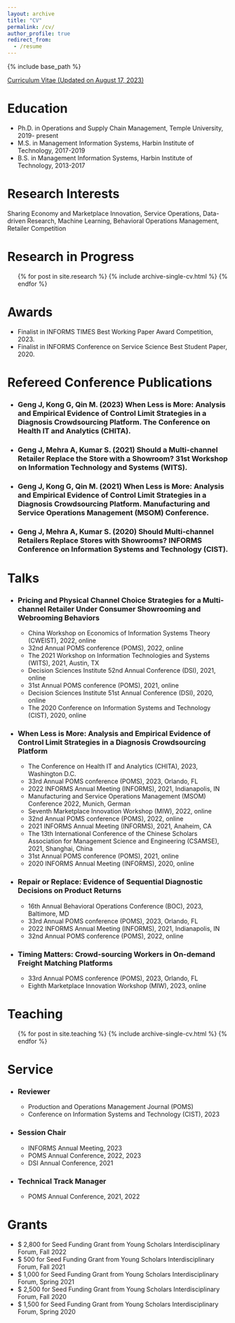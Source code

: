 ```yaml
---
layout: archive
title: "CV"
permalink: /cv/
author_profile: true
redirect_from:
  - /resume
---
```


{% include base_path %}

[Curriculum Vitae (Updated on August 17, 2023)](https://www.dropbox.com/scl/fi/vgqq5leqyp4dk3fb8xffu/CV_Jingxuan_Geng_updated-Aug-17-2023.pdf?rlkey=6j7w2jehckowimu5utr2m0a3w&dl=0)


Education
======
* Ph.D. in Operations and Supply Chain Management, Temple University, 2019- present
* M.S. in Management Information Systems, Harbin Institute of Technology, 2017-2019
* B.S. in Management Information Systems, Harbin Institute of Technology, 2013-2017


Research Interests
======
Sharing Economy and Marketplace Innovation, Service Operations, Data-driven Research, Machine Learning, Behavioral Operations Management, Retailer Competition

Research in Progress
======
  <ul>{% for post in site.research %}
    {% include archive-single-cv.html %}
  {% endfor %}</ul>

Awards
======
  *  Finalist in INFORMS TIMES Best Working Paper Award Competition, 2023.
  *  Finalist in INFORMS Conference on Service Science Best Student Paper, 2020.

Refereed Conference Publications
======
  * ### Geng J, Kong G, Qin M. (2023) When Less is More: Analysis and Empirical Evidence of Control Limit Strategies in a Diagnosis Crowdsourcing Platform. The Conference on Health IT and Analytics (CHITA).
  * ### Geng J, Mehra A, Kumar S. (2021) Should a Multi-channel Retailer Replace the Store with a Showroom? 31st Workshop on Information Technology and Systems (WITS).
  * ### Geng J, Kong G, Qin M. (2021) When Less is More: Analysis and Empirical Evidence of Control Limit Strategies in a Diagnosis Crowdsourcing Platform. Manufacturing and Service Operations Management (MSOM) Conference.
  * ### Geng J, Mehra A, Kumar S. (2020) Should Multi-channel Retailers Replace Stores with Showrooms? INFORMS Conference on Information Systems and Technology (CIST).


Talks
======

  * ### Pricing and Physical Channel Choice Strategies for a Multi-channel Retailer Under Consumer Showrooming and Webrooming Behaviors 
      * China Workshop on Economics of Information Systems Theory (CWEIST), 2022, online
      * 32nd Annual POMS conference (POMS), 2022, online
      * The 2021 Workshop on Information Technologies and Systems (WITS), 2021, Austin, TX
      * Decision Sciences Institute 52nd Annual Conference (DSI), 2021, online
      * 31st Annual POMS conference (POMS), 2021, online
      * Decision Sciences Institute 51st Annual Conference (DSI), 2020, online
      * The 2020 Conference on Information Systems and Technology (CIST), 2020, online

  * ### When Less is More: Analysis and Empirical Evidence of Control Limit Strategies in a Diagnosis Crowdsourcing Platform
      * The Conference on Health IT and Analytics (CHITA), 2023, Washington D.C.
      * 33rd Annual POMS conference (POMS), 2023, Orlando, FL
      * 2022 INFORMS Annual Meeting (INFORMS), 2021, Indianapolis, IN
      * Manufacturing and Service Operations Management (MSOM) Conference 2022, Munich, German
      * Seventh Marketplace Innovation Workshop (MIW), 2022, online
      * 32nd Annual POMS conference (POMS), 2022, online
      * 2021 INFORMS Annual Meeting (INFORMS), 2021, Anaheim, CA
      * The 13th International Conference of the Chinese Scholars Association for Management Science and Engineering (CSAMSE), 2021, Shanghai, China
      * 31st Annual POMS conference (POMS), 2021, online
      * 2020 INFORMS Annual Meeting (INFORMS), 2020, online

  * ### Repair or Replace: Evidence of Sequential Diagnostic Decisions on Product Returns
      * 16th Annual Behavioral Operations Conference (BOC), 2023, Baltimore, MD
      * 33rd Annual POMS conference (POMS), 2023, Orlando, FL
      * 2022 INFORMS Annual Meeting (INFORMS), 2021, Indianapolis, IN
      * 32nd Annual POMS conference (POMS), 2022, online

  * ### Timing Matters: Crowd-sourcing Workers in On-demand Freight Matching Platforms
      * 33rd Annual POMS conference (POMS), 2023, Orlando, FL
      * Eighth Marketplace Innovation Workshop (MIW), 2023, online
  
Teaching
======
  <ul>{% for post in site.teaching %}
    {% include archive-single-cv.html %}
  {% endfor %}</ul>
  
Service
======
  * ### Reviewer
      * Production and Operations Management Journal (POMS)
      * Conference on Information Systems and Technology (CIST), 2023
  * ### Session Chair
      * INFORMS Annual Meeting, 2023
      * POMS Annual Conference, 2022, 2023
      * DSI Annual Conference, 2021
  * ### Technical Track Manager
      * POMS Annual Conference, 2021, 2022

Grants
======
* $ 2,800 for Seed Funding Grant from Young Scholars Interdisciplinary Forum, Fall 2022
* $ 500 for Seed Funding Grant from Young Scholars Interdisciplinary Forum, Fall 2021
* $ 1,000 for Seed Funding Grant from Young Scholars Interdisciplinary Forum, Spring 2021
* $ 2,500 for Seed Funding Grant from Young Scholars Interdisciplinary Forum, Fall 2020
* $ 1,500 for Seed Funding Grant from Young Scholars Interdisciplinary Forum, Spring 2020

